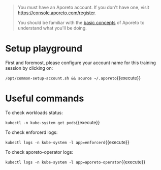 
> You must have an Aporeto account.
> If you don't have one, visit <https://console.aporeto.com/register>.
>
> You should be familiar with the [basic concepts](https/docs.console.aporeto.com)
> of Aporeto to understand what you'll be doing.

# Setup playground

First and foremost, please configure your account
name for this training session by clicking on:

`/opt/common-setup-account.sh && source ~/.aporeto`{{execute}}

# Useful commands

To check workloads status:

```kubectl -n kube-system get pods```{{execute}}

To check enforcerd logs:

```kubectl logs -n kube-system -l app=enforcerd```{{execute}}

To check aporeto-operator logs:

```kubectl logs -n kube-system -l app=aporeto-operator```{{execute}}
